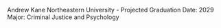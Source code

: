 Andrew Kane
Northeastern University - Projected Graduation Date: 2029
Major: Criminal Justice and Psychology

